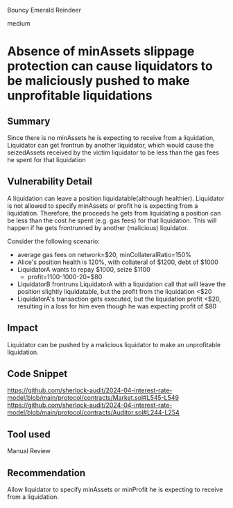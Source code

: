 Bouncy Emerald Reindeer

medium

# Absence of minAssets slippage protection can cause liquidators to be maliciously pushed to make unprofitable liquidations

## Summary
Since there is no minAssets he is expecting to receive from a liquidation, Liquidator can get frontrun by another liquidator, which would cause the seizedAssets received by the victim liquidator to be less than the gas fees he spent for that liquidation

## Vulnerability Detail
A liquidation can leave a position liquidatable(although healthier).
Liquidator is not allowed to specify minAssets or profit he is expecting from a liquidation. Therefore, the proceeds he gets from liquidating a position can be less than the cost he spent (e.g. gas fees) for that liquidation.
This will happen if he gets frontrunned by another (malicious) liquidator.

Consider the following scenario:

- average gas fees on network=$20, minCollateralRatio=150%
- Alice's position health is 120%, with collateral of $1200, debt of $1000
- LiquidatorA wants to repay $1000, seize $1100
    - profit=1100-1000-20=$80
- LiquidatorB frontruns LiquidatorA with a liquidation call that will leave the position slightly liquidatable, but the profit from the liquidation <$20
- LiquidatorA's transaction gets executed, but the liquidation profit <$20, resulting in a loss for him even though he was expecting profit of $80

## Impact
Liquidator can be pushed by a malicious liquidator to make an unprofitable liquidation.

## Code Snippet
https://github.com/sherlock-audit/2024-04-interest-rate-model/blob/main/protocol/contracts/Market.sol#L545-L549
https://github.com/sherlock-audit/2024-04-interest-rate-model/blob/main/protocol/contracts/Auditor.sol#L244-L254

## Tool used

Manual Review

## Recommendation
Allow liquidator to specify minAssets or minProfit he is expecting to receive from a liquidation.
